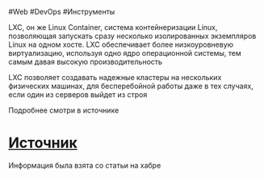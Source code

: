 #Web #DevOps  #Инструменты 

LXC, он же Linux Container, система контейнеризации Linux, позволяющая запускать сразу несколько изолированных экземпляров Linux на одном хосте. LXC обеспечивает более низкоуровневую виртуализацию, используя одно ядро операционной системы, тем самым давая высокую производительность

LXC позволяет создавать надежные кластеры на нескольких физических машинах, для бесперебойной работы даже в тех случаях, если один из серверов выйдет из строя

Подробнее смотри в источнике
# [Источник](https://habr.com/ru/companies/contell/articles/330794/)
Информация была взята со статьи на хабре